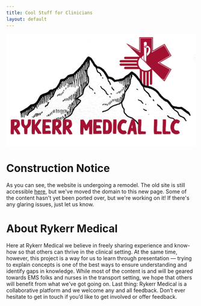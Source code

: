 ```yaml
---
title: Cool Stuff for Clinicians
layout: default
---
```


<img src="/assets/images/logos/rykerr-logo.jpg" alt="Rykerr Logo" class="logo-img">

# Construction Notice

As you can see, the website is undergoing a remodel.  The old site is still accessible [here](https://ryanjameskerr.wixsite.com/website), but we've moved the domain to this new page.  Some of the content hasn't yet been ported over, but we're working on it!  If there's any glaring issues, just let us know.



# About Rykerr Medical

Here at Rykerr Medical we believe in freely sharing experience and know-how so that others can thrive in the clinical setting.  At the same time, however, this project is a way for us to learn through presentation — trying to explain concepts is one of the best ways to ensure understanding and identify gaps in knowledge.  While most of the content is and will be geared towards EMS folks and nurses in the transport setting, we hope that others will benefit from what we've got going on.  Last thing: Rykerr Medical is a collaborative platform and we welcome any and all feedback. Don’t ever hesitate to get in touch if you’d like to get involved or offer feedback.

